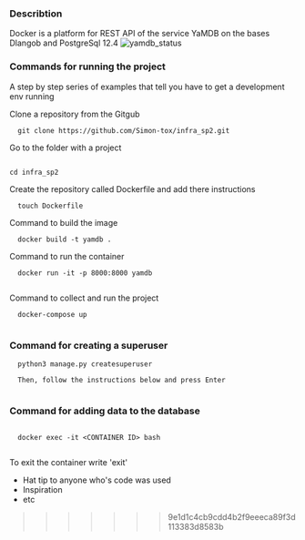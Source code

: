 ### Describtion
Docker is a platform for REST API of the service YaMDB on the bases Dlangob and PostgreSql 12.4
![yamdb_status](https://github.com/Simon-tox/yamdb_final/actions/workflows/yamdb_workflow.yaml/badge.svg)

### Commands for running the project

A step by step series of examples that tell you have to get a development env running

Clone a repository from the Gitgub

```
  git clone https://github.com/Simon-tox/infra_sp2.git

```
Go to the folder with a project

```

cd infra_sp2

```

Create the repository called Dockerfile and add there instructions

```
  touch Dockerfile

```
Command to build the image 

```
  docker build -t yamdb .

```
Command to run the container
```
  docker run -it -p 8000:8000 yamdb
 
```
Command to collect and run the project

```
  docker-compose up
 
```
  
### Command for creating a superuser

```
  python3 manage.py createsuperuser
  
  Then, follow the instructions below and press Enter
 
```

### Command for adding data to the database

```

  docker exec -it <CONTAINER ID> bash
  
```
To exit the container write 'exit'
 



* Hat tip to anyone who's code was used
* Inspiration
* etc
>>>>>>> 9e1d1c4cb9cdd4b2f9eeeca89f3d113383d8583b
